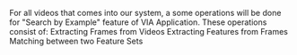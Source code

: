 For all videos that comes into our system, a some operations will be done for "Search by Example" feature of VIA Application. 
These operations consist of:
Extracting Frames from Videos
Extracting Features from Frames
Matching between two Feature Sets

